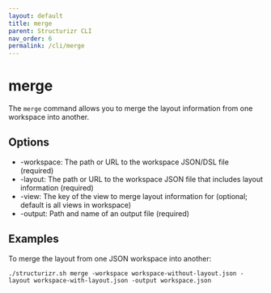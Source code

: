 ```yaml
---
layout: default
title: merge
parent: Structurizr CLI
nav_order: 6
permalink: /cli/merge
---
```


# merge

The `merge` command allows you to merge the layout information from one workspace into another.

## Options

- -workspace: The path or URL to the workspace JSON/DSL file (required)
- -layout: The path or URL to the workspace JSON file that includes layout information (required)
- -view: The key of the view to merge layout information for (optional; default is all views in workspace)
- -output: Path and name of an output file (required)

## Examples

To merge the layout from one JSON workspace into another:

```
./structurizr.sh merge -workspace workspace-without-layout.json -layout workspace-with-layout.json -output workspace.json
```